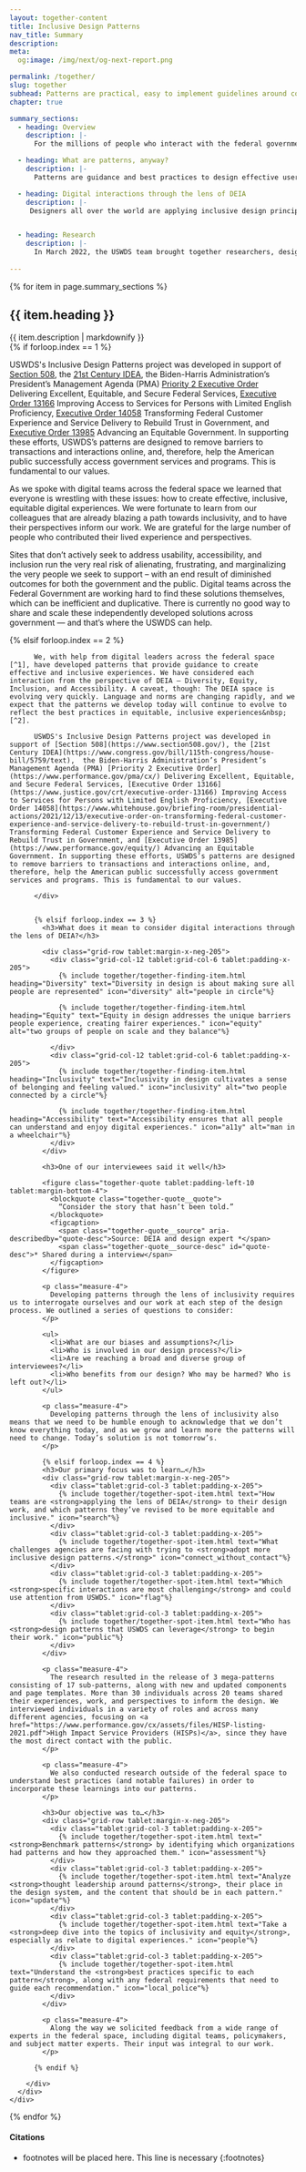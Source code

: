 ```yaml
---
layout: together-content
title: Inclusive Design Patterns
nav_title: Summary
description: 
meta:
  og:image: /img/next/og-next-report.png

permalink: /together/
slug: together
subhead: Patterns are practical, easy to implement guidelines around common user interactions. USWDS pattern guidance is designed to reduce barriers to participation through every interaction.
chapter: true

summary_sections:
  - heading: Overview
    description: |-
      For the millions of people who interact with the federal government online each year the experience can be frustrating and alienating. Digital teams across the federal government are committed to delivering the very best user experiences they can, but sometimes lack easy access to the skills and guidance that would help them to do so. In the spirit of offering additional guidance and examples, the U.S. Web Design System is excited to provide a new library of design patterns focused on key digital interactions.

  - heading: What are patterns, anyway?
    description: |-
      Patterns are guidance and best practices to design effective user experiences. If components are the ingredients with which you create experiences, patterns are the recipe. The recipe suggests how best to combine the ingredients to create the optimal experience for everyone, while leaving room for flexibility and customization to specific user needs. 

  - heading: Digital interactions through the lens of DEIA
    description: |-
     Designers all over the world are applying inclusive design principles to their work, creating more equitable experiences that work for everyone. Every day, practitioners are learning more about how inclusivity and equity need to be reflected in their work. The Inclusive Design Pattern team was no different. 


  - heading: Research
    description: |-
      In March 2022, the USWDS team brought together researchers, designers, and engineers to conduct research into inclusive design patterns.
  
---
```


{% for item in page.summary_sections %}
  <section id="section-{{ forloop.index }}" class="together-section together-section--{{ item.title | downcase | replace: " ", "-" | remove: "’" }} {{ item.section_class }}">
    <div class="grid-container">
      <div class="grid-row">
        <div class="grid-col-12 tablet:grid-col-3">
          <div class="together-section__header">
            <h2 class="together-section__heading">{{ item.heading }}</h2>
          </div>
        </div>
        <div class="grid-col-12 tablet:grid-col-8 tablet:margin-left-auto together-section-description">
          {{ item.description | markdownify }}
        </div>
      </div>
      <div class="grid-row">
        <div class="grid-col-12">
          {% if forloop.index == 1 %}
          <div class="tablet:grid-col-7 tablet:grid-offset-4 measure-4">
            <p>
              USWDS's Inclusive Design Patterns project was developed in support of <a href="https://www.section508.gov/">Section 508</a>, the <a href="https://www.congress.gov/bill/115th-congress/house-bill/5759/text">21st Century IDEA</a>,  the Biden-Harris Administration’s President’s Management Agenda (PMA) <a href="https://www.performance.gov/pma/cx/">Priority 2 Executive Order</a> Delivering Excellent, Equitable, and Secure Federal Services, <a href="https://www.justice.gov/crt/executive-order-13166">Executive Order 13166</a> Improving Access to Services for Persons with Limited English Proficiency, <a href="https://www.whitehouse.gov/briefing-room/presidential-actions/2021/12/13/executive-order-on-transforming-federal-customer-experience-and-service-delivery-to-rebuild-trust-in-government/">Executive Order 14058</a> Transforming Federal Customer Experience and Service Delivery to Rebuild Trust in Government, and <a href="https://www.performance.gov/equity/">Executive Order 13985</a> Advancing an Equitable Government. In supporting these efforts, USWDS’s patterns are designed to remove barriers to transactions and interactions online, and, therefore, help the American public successfully access government services and programs. This is fundamental to our values.
            </p>
            <p>
              As we spoke with digital teams across the federal space we learned that everyone is wrestling with these issues: how to create effective, inclusive, equitable digital experiences. We were fortunate to learn from our colleagues that are already blazing a path towards inclusivity, and to have their perspectives inform our work. We are grateful for the large number of people who contributed their lived experience and perspectives.
            </p>
            <p>
              Sites that don’t actively seek to address usability, accessibility, and inclusion run the very real risk of alienating, frustrating, and marginalizing the very people we seek to support – with an end result of diminished outcomes for both the government and the public. Digital teams across the Federal Government are working hard to find these solutions themselves, which can be inefficient and duplicative. There is currently no good way to share and scale these independently developed solutions across government — and that’s where the USWDS can help. 
            </p>
          </div>
          {% elsif forloop.index == 2 %}
          <div class="tablet:grid-col-7 tablet:grid-offset-4 measure-4" markdown="1">

          We, with help from digital leaders across the federal space [^1], have developed patterns that provide guidance to create effective and inclusive experiences. We have considered each interaction from the perspective of DEIA — Diversity, Equity, Inclusion, and Accessibility. A caveat, though: The DEIA space is evolving very quickly. Language and norms are changing rapidly, and we expect that the patterns we develop today will continue to evolve to reflect the best practices in equitable, inclusive experiences&nbsp;[^2].

<!-- test of markdownifying html -->
          USWDS's Inclusive Design Patterns project was developed in support of [Section 508](https://www.section508.gov/), the [21st Century IDEA](https://www.congress.gov/bill/115th-congress/house-bill/5759/text),  the Biden-Harris Administration’s President’s Management Agenda (PMA) [Priority 2 Executive Order](https://www.performance.gov/pma/cx/) Delivering Excellent, Equitable, and Secure Federal Services, [Executive Order 13166](https://www.justice.gov/crt/executive-order-13166) Improving Access to Services for Persons with Limited English Proficiency, [Executive Order 14058](https://www.whitehouse.gov/briefing-room/presidential-actions/2021/12/13/executive-order-on-transforming-federal-customer-experience-and-service-delivery-to-rebuild-trust-in-government/) Transforming Federal Customer Experience and Service Delivery to Rebuild Trust in Government, and [Executive Order 13985](https://www.performance.gov/equity/) Advancing an Equitable Government. In supporting these efforts, USWDS’s patterns are designed to remove barriers to transactions and interactions online, and, therefore, help the American public successfully access government services and programs. This is fundamental to our values.

<!-- end test -->
          </div>


          {% elsif forloop.index == 3 %}
            <h3>What does it mean to consider digital interactions through the lens of DEIA?</h3>

            <div class="grid-row tablet:margin-x-neg-205">
              <div class="grid-col-12 tablet:grid-col-6 tablet:padding-x-205">
                {% include together/together-finding-item.html  heading="Diversity" text="Diversity in design is about making sure all people are represented" icon="diversity" alt="people in circle"%}

                {% include together/together-finding-item.html heading="Equity" text="Equity in design addresses the unique barriers people experience, creating fairer experiences." icon="equity" alt="two groups of people on scale and they balance"%}

              </div>
              <div class="grid-col-12 tablet:grid-col-6 tablet:padding-x-205">
                {% include together/together-finding-item.html heading="Inclusivity" text="Inclusivity in design cultivates a sense of belonging and feeling valued." icon="inclusivity" alt="two people connected by a circle"%}

                {% include together/together-finding-item.html  heading="Accessibility" text="Accessibility ensures that all people can understand and enjoy digital experiences." icon="a11y" alt="man in a wheelchair"%}
              </div>
            </div>

            <h3>One of our interviewees said it well</h3>    

            <figure class="together-quote tablet:padding-left-10 tablet:margin-bottom-4">
              <blockquote class="together-quote__quote">
                “Consider the story that hasn’t been told.” 
              </blockquote>
              <figcaption>
                <span class="together-quote__source" aria-describedby="quote-desc">Source: DEIA and design expert *</span>
                <span class="together-quote__source-desc" id="quote-desc">* Shared during a interview</span>
              </figcaption>
            </figure>

            <p class="measure-4">
              Developing patterns through the lens of inclusivity requires us to interrogate ourselves and our work at each step of the design process. We outlined a series of questions to consider:
            </p>
            
            <ul>
              <li>What are our biases and assumptions?</li>
              <li>Who is involved in our design process?</li>
              <li>Are we reaching a broad and diverse group of interviewees?</li>
              <li>Who benefits from our design? Who may be harmed? Who is left out?</li>
            </ul>

            <p class="measure-4">
              Developing patterns through the lens of inclusivity also means that we need to be humble enough to acknowledge that we don’t know everything today, and as we grow and learn more the patterns will need to change. Today’s solution is not tomorrow’s.
            </p>
            
            {% elsif forloop.index == 4 %}
            <h3>Our primary focus was to learn…</h3>
            <div class="grid-row tablet:margin-x-neg-205">
              <div class="tablet:grid-col-3 tablet:padding-x-205">
                {% include together/together-spot-item.html text="How teams are <strong>applying the lens of DEIA</strong> to their design work, and which patterns they’ve revised to be more equitable and inclusive." icon="search"%}
              </div>
              <div class="tablet:grid-col-3 tablet:padding-x-205">
                {% include together/together-spot-item.html text="What challenges agencies are facing with trying to <strong>adopt more inclusive design patterns.</strong>" icon="connect_without_contact"%}
              </div>
              <div class="tablet:grid-col-3 tablet:padding-x-205">
                {% include together/together-spot-item.html text="Which <strong>specific interactions are most challenging</strong> and could use attention from USWDS." icon="flag"%}
              </div>
              <div class="tablet:grid-col-3 tablet:padding-x-205">
                {% include together/together-spot-item.html text="Who has <strong>design patterns that USWDS can leverage</strong> to begin their work." icon="public"%}
              </div>
            </div>
            
            <p class="measure-4">
              The research resulted in the release of 3 mega-patterns consisting of 17 sub-patterns, along with new and updated components and page templates. More than 30 individuals across 20 teams shared their experiences, work, and perspectives to inform the design. We interviewed individuals in a variety of roles and across many different agencies, focusing on <a href="https://www.performance.gov/cx/assets/files/HISP-listing-2021.pdf">High Impact Service Providers (HISPs)</a>, since they have the most direct contact with the public.
            </p>

            <p class="measure-4">
              We also conducted research outside of the federal space to understand best practices (and notable failures) in order to incorporate these learnings into our patterns.
            </p>

            <h3>Our objective was to…</h3>
            <div class="grid-row tablet:margin-x-neg-205">
              <div class="tablet:grid-col-3 tablet:padding-x-205">
                {% include together/together-spot-item.html text="<strong>Benchmark patterns</strong> by identifying which organizations had patterns and how they approached them." icon="assessment"%}
              </div>
              <div class="tablet:grid-col-3 tablet:padding-x-205">
                {% include together/together-spot-item.html text="Analyze <strong>thought leadership around patterns</strong>, their place in the design system, and the content that should be in each pattern." icon="update"%}
              </div>
              <div class="tablet:grid-col-3 tablet:padding-x-205">
                {% include together/together-spot-item.html text="Take a <strong>deep dive into the topics of inclusivity and equity</strong>, especially as relate to digital experiences." icon="people"%}
              </div>
              <div class="tablet:grid-col-3 tablet:padding-x-205">
                {% include together/together-spot-item.html text="Understand the <strong>best practices specific to each pattern</strong>, along with any federal requirements that need to guide each recommendation." icon="local_police"%}
              </div>
            </div>

            <p class="measure-4">
              Along the way we solicited feedback from a wide range of experts in the federal space, including digital teams, policymakers, and subject matter experts. Their input was integral to our work.
            </p>        

          {% endif %}

        </div>
      </div>
    </div>
  </section>
{% endfor %}

<section class="next-section next-section--citations">
  <div class="grid-container">
    <div class="grid-row">
      <div class="grid-col-12 tablet:grid-col-8 tablet:margin-x-auto desktop:margin-x-0" markdown="1">

#### Citations

* footnotes will be placed here. This line is necessary
{:footnotes}

[^1]: VA.gov design system patterns. (May 26, 2022) Retrieved on August 19, 2022, from <https://design.va.gov/patterns/>

[^2]: Embedding equity in civic design to transform customer experience. (July 13, 2022) Retrieved on August 19, 2022, from <https://digital.gov/resources/embedding-equity-in-civic-design-to-transform-customer-experience/>

</div>
    </div>
  </div>
</section>